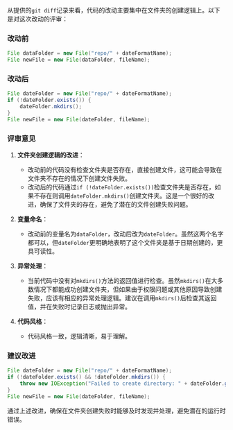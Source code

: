 从提供的`git diff`记录来看，代码的改动主要集中在文件夹的创建逻辑上。以下是对这次改动的评审：

### 改动前
```java
File dataFolder = new File("repo/" + dateFormatName);
File newFile = new File(dataFolder, fileName);
```

### 改动后
```java
File dateFolder = new File("repo/" + dateFormatName);
if (!dateFolder.exists()) {
    dateFolder.mkdirs();
}
File newFile = new File(dateFolder, fileName);
```

### 评审意见

1. **文件夹创建逻辑的改进**：
   - 改动前的代码没有检查文件夹是否存在，直接创建文件，这可能会导致在文件夹不存在的情况下创建文件失败。
   - 改动后的代码通过`if (!dateFolder.exists())`检查文件夹是否存在，如果不存在则调用`dateFolder.mkdirs()`创建文件夹。这是一个很好的改进，确保了文件夹的存在，避免了潜在的文件创建失败问题。

2. **变量命名**：
   - 改动前的变量名为`dataFolder`，改动后改为`dateFolder`。虽然这两个名字都可以，但`dateFolder`更明确地表明了这个文件夹是基于日期创建的，更具可读性。

3. **异常处理**：
   - 当前代码中没有对`mkdirs()`方法的返回值进行检查。虽然`mkdirs()`在大多数情况下都能成功创建文件夹，但如果由于权限问题或其他原因导致创建失败，应该有相应的异常处理逻辑。建议在调用`mkdirs()`后检查其返回值，并在失败时记录日志或抛出异常。

4. **代码风格**：
   - 代码风格一致，逻辑清晰，易于理解。

### 建议改进

```java
File dateFolder = new File("repo/" + dateFormatName);
if (!dateFolder.exists() && !dateFolder.mkdirs()) {
    throw new IOException("Failed to create directory: " + dateFolder.getAbsolutePath());
}
File newFile = new File(dateFolder, fileName);
```

通过上述改进，确保在文件夹创建失败时能够及时发现并处理，避免潜在的运行时错误。